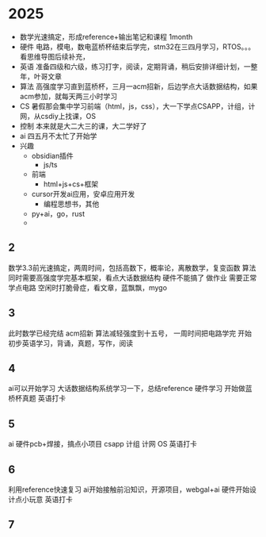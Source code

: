 # 2025
- 数学光速搞定，形成reference+输出笔记和课程 1month
- 硬件 电路，模电，数电蓝桥杯结束后学完，stm32在三四月学习，RTOS。。。看思维导图后续补充，
- 英语 准备四级和六级，练习打字，阅读，定期背诵，稍后安排详细计划，一整年，叶哥文章
- 算法 高强度学习直到蓝桥杯，三月一acm招新，后边学点大话数据结构，如果acm参加，就每天两三小时学习
- CS 暑假那会集中学习前端（html，js，css），大一下学点CSAPP，计组，计网，从csdiy上找课，OS
- 控制 本来就是大二大三的课，大二学好了
- ai 四五月不太忙了开始学
- 兴趣
	- obsidian插件
		- js/ts
	- 前端
		- html+js+cs+框架
	- cursor开发ai应用，安卓应用开发
		- 编程思想书，其他
	- py+ai，go，rust
	- 
## 2
数学3.3前光速搞定，两周时间，包括高数下，概率论，离散数学，复变函数
算法同时需要高强度学完基本框架，看点大话数据结构
硬件不能搞了
做作业
需要正常学点电路
空闲时打脆骨症，看文章，蓝飘飘，mygo
## 3
此时数学已经完结
acm招新
算法减轻强度到十五号，
一周时间把电路学完
开始初步英语学习，背诵，真题，写作，阅读
## 4
ai可以开始学习
大话数据结构系统学习一下，总结reference
硬件学习
开始做蓝桥杯真题
英语打卡
## 5
ai
硬件pcb+焊接，搞点小项目
csapp
计组
计网
OS
英语打卡
## 6
利用reference快速复习
ai开始接触前沿知识，开源项目，webgal+ai
硬件开始设计点小玩意
英语打卡
## 7
